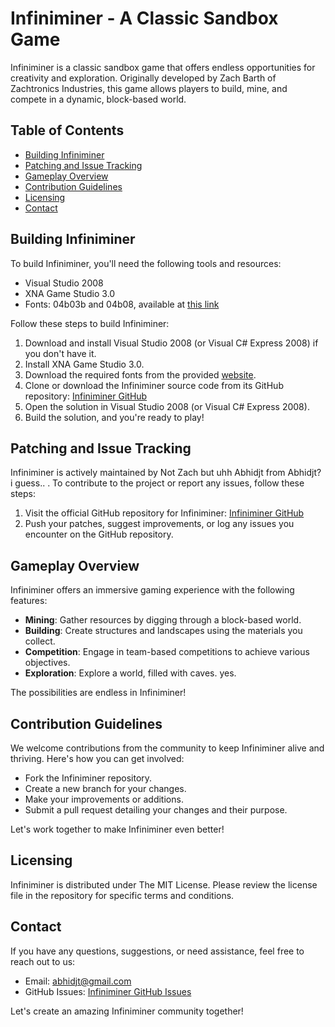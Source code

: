 # Infiniminer - A Classic Sandbox Game

Infiniminer is a classic sandbox game that offers endless opportunities for creativity and exploration. Originally developed by Zach Barth of Zachtronics Industries, this game allows players to build, mine, and compete in a dynamic, block-based world.

## Table of Contents

- [Building Infiniminer](#building-infiniminer)
- [Patching and Issue Tracking](#patching-and-issue-tracking)
- [Gameplay Overview](#gameplay-overview)
- [Contribution Guidelines](#contribution-guidelines)
- [Licensing](#licensing)
- [Contact](#contact)

## Building Infiniminer

To build Infiniminer, you'll need the following tools and resources:

- Visual Studio 2008
- XNA Game Studio 3.0
- Fonts: 04b03b and 04b08, available at [this link](http://www.dsg4.com/04/extra/bitmap/)

Follow these steps to build Infiniminer:

1. Download and install Visual Studio 2008 (or Visual C# Express 2008) if you don't have it.
2. Install XNA Game Studio 3.0.
3. Download the required fonts from the provided [website](http://www.dsg4.com/04/extra/bitmap/).
4. Clone or download the Infiniminer source code from its GitHub repository: [Infiniminer GitHub](http://github.com/Leontking2/Infiniminer)
5. Open the solution in Visual Studio 2008 (or Visual C# Express 2008).
6. Build the solution, and you're ready to play!

## Patching and Issue Tracking

Infiniminer is actively maintained by Not Zach but uhh Abhidjt from Abhidjt? i guess.. . To contribute to the project or report any issues, follow these steps:

1. Visit the official GitHub repository for Infiniminer: [Infiniminer GitHub](http://github.com/Leontking2/Infiniminer)
2. Push your patches, suggest improvements, or log any issues you encounter on the GitHub repository.

## Gameplay Overview

Infiniminer offers an immersive gaming experience with the following features:

- **Mining**: Gather resources by digging through a block-based world.
- **Building**: Create structures and landscapes using the materials you collect.
- **Competition**: Engage in team-based competitions to achieve various objectives.
- **Exploration**: Explore a world, filled with caves. yes.

The possibilities are endless in Infiniminer!

## Contribution Guidelines

We welcome contributions from the community to keep Infiniminer alive and thriving. Here's how you can get involved:

- Fork the Infiniminer repository.
- Create a new branch for your changes.
- Make your improvements or additions.
- Submit a pull request detailing your changes and their purpose.

Let's work together to make Infiniminer even better!

## Licensing

Infiniminer is distributed under The MIT License. Please review the license file in the repository for specific terms and conditions.

## Contact

If you have any questions, suggestions, or need assistance, feel free to reach out to us:

- Email: [abhidjt@gmail.com](mailto:abhidjt@gmail.com)
- GitHub Issues: [Infiniminer GitHub Issues](http://github.com/Leontking2/Infiniminer/issues)

Let's create an amazing Infiniminer community together!
